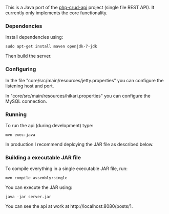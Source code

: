 
This is a Java port of the [php-crud-api](https://github.com/mevdschee/php-crud-api) project (single file REST API). It currently only implements the core functionality.

### Dependencies

Install dependencies using:

    sudo apt-get install maven openjdk-7-jdk

Then build the server.

### Configuring

In the file "core/src/main/resources/jetty.properties" you can configure the listening host and port.

In "core/src/main/resources/hikari.properties" you can configure the MySQL connection.

### Running

To run the api (during development) type:

    mvn exec:java

In production I recommend deploying the JAR file as described below.

### Building a executable JAR file

To compile everything in a single executable JAR file, run:

    mvn compile assembly:single

You can execute the JAR using:

    java -jar server.jar

You can see the api at work at http://localhost:8080/posts/1.
